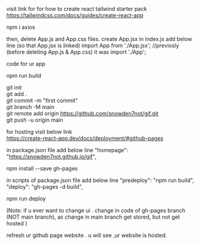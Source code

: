 visit link for for how to create react tailwind starter pack  
https://tailwindcss.com/docs/guides/create-react-app

npm i axios <br />

then, delete App.js and App.css files.
create App.jsx
in index.js add below line (so that App.jsx is linked)
import App from './App.jsx';  //previosly (before deleting App.js & App.css) it was import './App'; 

code for ur app

npm run build <br />

git init <br />
git add . <br />
git commit -m "first commit" <br />
git branch -M main <br />
git remote add origin https://github.com/snowden7not/gif.git <br />
git push -u origin main <br />

for hosting visit below link  
https://create-react-app.dev/docs/deployment/#github-pages

in package.json file add below line
"homepage": "https://snowden7not.github.io/gif",

npm install --save gh-pages <br />

in scripts of package.json file add below line
"predeploy": "npm run build",
"deploy": "gh-pages -d build",

npm run deploy <br />

(Note: if u ever want to change ui . change in code of gh-pages branch (NOT main branch), as change in main branch get stored, but not get hosted )

refresh ur github page website . u will see ,ur website is hosted.
